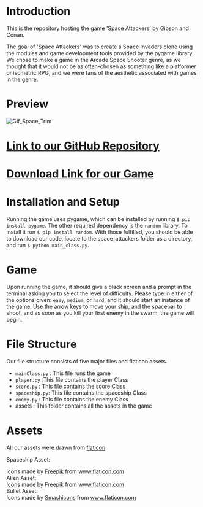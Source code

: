 # Introduction
This is the repository hosting the game 'Space Attackers' by Gibson and Conan.

The goal of 'Space Attackers' was to create a Space Invaders clone using the modules
and game development tools provided by the pygame library. We chose to make a
game in the Arcade Space Shooter genre, as we thought that it would not be as
often-chosen as something like a platformer or isometric RPG, and we were fans
of the aesthetic associated with games in the genre.

# Preview
![Gif_Space_Trim](https://user-images.githubusercontent.com/50885520/117381100-411c1e80-aea9-11eb-87a5-0caea49eb165.gif)

# [Link to our GitHub Repository](https://github.com/olincollege/space_attackers)

# [Download Link for our Game](https://github.com/olincollege/space_attackers/archive/refs/heads/main.zip)

# Installation and Setup

Running the game uses pygame, which can be installed by running `$ pip install pygame`.
The other required dependency is the `random` library. To install it run `$ pip install random`.
With those fulfilled, you should be able to download our code, locate to the space_attackers
folder as a directory, and run `$ python main_class.py`.

# Game

Upon running the game, it should give a black screen and a prompt in the terminal
asking you to select the level of difficulty. Please type in either of the options
given: `easy`, `medium`, or `hard`, and it should start an instance of the game.
Use the arrow keys to move your ship, and the spacebar to shoot, and as soon as you
kill your first enemy in the swarm, the game will begin.

# File Structure
Our file structure consists of five major files and flaticon assets.
* `mainClass.py` : This file runs the game
* `player.py`   :This file contains the player Class
* `score.py`    : This file contains the score Class 
* `spaceship.py`: This file contains the spaceship Class
* `enemy.py`    : This file contains the enemy Class
* assets      : This folder contains all the assets in the game

# Assets
All our assets were drawn from [flaticon](https://www.flaticon.com/).

Spaceship Asset:
<div>Icons made by <a href="https://www.freepik.com" title="Freepik">Freepik</a> from <a href="https://www.flaticon.com/" title="Flaticon">www.flaticon.com</a></div>
Alien Asset:
<div>Icons made by <a href="https://www.freepik.com" title="Freepik">Freepik</a> from <a href="https://www.flaticon.com/" title="Flaticon">www.flaticon.com</a></div>
Bullet Asset:
<div>Icons made by <a href="https://www.flaticon.com/authors/smashicons" title="Smashicons">Smashicons</a> from <a href="https://www.flaticon.com/" title="Flaticon">www.flaticon.com</a></div>
